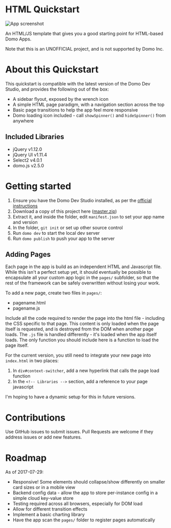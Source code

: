 # HTML Quickstart

![App screenshot](https://s3-us-west-2.amazonaws.com/files.wogan.me/github/html-quickstart-screenshot.png)

An HTML/JS template that gives you a good starting point for HTML-based Domo Apps.

Note that this is an UNOFFICIAL project, and is not supported by Domo Inc.

# About this Quickstart

This quickstart is compatible with the latest version of the Domo Dev Studio, and provides the following out of the box:

* A sidebar flyout, exposed by the wrench icon
* A simple HTML page paradigm, with a navigation section across the top
* Basic page transitions to help the app feel more responsive
* Domo loading icon included - call `showSpinner()` and `hideSpinner()` from anywhere

## Included Libraries

* jQuery v1.12.0
* jQuery UI v1.11.4
* Select2 v4.0.1
* domo.js v2.5.0

# Getting started

1. Ensure you have the Domo Dev Studio installed, as per the [official instructions](https://developer.domo.com/domo-apps/get-started)
1. Download a copy of this project here ([master.zip](https://github.com/woganmay/domo-html-quickstart/archive/master.zip))
1. Extract it, and inside the folder, edit `manifest.json` to set your app name and version
1. In the folder, `git init` or set up other source control
1. Run `domo dev` to start the local dev server
1. Run `domo publish` to push your app to the server
 
## Adding Pages

Each page in the app is build as an independent HTML and Javascript file. While this isn't a perfect setup yet, it should eventually be possible to encapsulate all your custom app logic in the `pages/` subfolder, so that the rest of the framework can be safely overwritten without losing your work.

To add a new page, create two files in `pages/`:

* pagename.html
* pagename.js

Include all the code required to render the page into the html file - including the CSS specific to that page. This content is only loaded when the page itself is requested, and is destroyed from the DOM when another page loads. The `.js` file is handled differently - it's loaded when the app itself loads. The only function you should include here is a function to load the page itself.

For the current version, you still need to integrate your new page into `index.html` in two places:

1. In `div#context-switcher`, add a new hyperlink that calls the page load function
2. In the `<!-- Libraries -->` section, add a reference to your page javascript

I'm hoping to have a dynamic setup for this in future versions.

# Contributions

Use GitHub issues to submit issues. Pull Requests are welcome if they address issues or add new features.

# Roadmap

As of 2017-07-29:

* Responsive! Some elements should collapse/show differently on smaller card sizes or in a mobile view
* Backend config data - allow the app to store per-instance config in a simple cloud key-value store
* Testing required across all browsers, especially for DOM load
* Allow for different transition effects
* Implement a basic charting library
* Have the app scan the `pages/` folder to register pages automatically